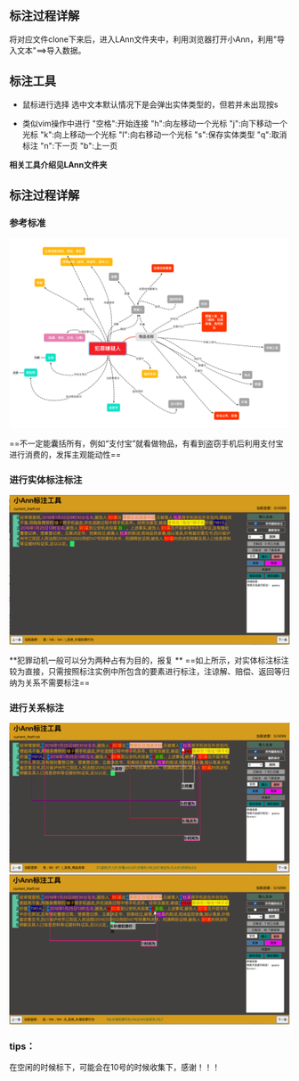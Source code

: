 ## 标注过程详解
将对应文件clone下来后，进入LAnn文件夹中，利用浏览器打开小Ann，利用"导入文本"==>导入数据。


## 标注工具
- 鼠标进行选择
选中文本默认情况下是会弹出实体类型的，但若并未出现按s


- 类似vim操作中进行
"空格":开始连接
"h":向左移动一个光标
"j":向下移动一个光标
"k":向上移动一个光标
"l":向右移动一个光标
"s":保存实体类型
"q":取消标注
"n":下一页
"b":上一页

**相关工具介绍见LAnn文件夹**


## 标注过程详解

### 参考标准
![标注参考样式](标注参考结构.png)


==不一定能囊括所有，例如“支付宝”就看做物品，有看到盗窃手机后利用支付宝进行消费的，发挥主观能动性==
### 进行实体标注标注
![实体标注](实体标注样式.png)

**犯罪动机一般可以分为两种占有为目的，报复 **
==如上所示，对实体标注标注较为直接，只需按照标注实例中所包含的要素进行标注，注谅解、赔偿、返回等归纳为关系不需要标注==

### 进行关系标注
![关系标注中犯罪过程方面](犯罪过程关系标注.png)
![关系标注中补偿行为标注](补偿行为方式标注.png)



### tips：
在空闲的时候标下，可能会在10号的时候收集下，感谢！！！
